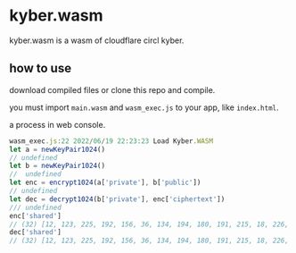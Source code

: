 # kyber.wasm

kyber.wasm is a wasm of cloudflare circl kyber.

## how to use

download compiled files or clone this repo and compile.

you must import `main.wasm` and `wasm_exec.js` to your app, like `index.html`.

a process in web console.

```javascript
wasm_exec.js:22 2022/06/19 22:23:23 Load Kyber.WASM
let a = newKeyPair1024()
// undefined
let b = newKeyPair1024()
//  undefined
let enc = encrypt1024(a['private'], b['public'])
// undefined
let dec = decrypt1024(b['private'], enc['ciphertext'])
/// undefined
enc['shared']
// (32) [12, 123, 225, 192, 156, 36, 134, 194, 180, 191, 215, 18, 226, 109, 253, 215, 142, 230, 135, 55, 110, 252, 155, 20, 146, 177, 240, 128, 114, 87, 174, 132]
dec['shared']
// (32) [12, 123, 225, 192, 156, 36, 134, 194, 180, 191, 215, 18, 226, 109, 253, 215, 142, 230, 135, 55, 110, 252, 155, 20, 146, 177, 240, 128, 114, 87, 174, 132]
```
